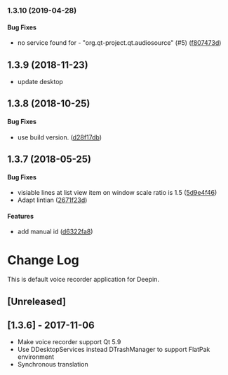 <a name="1.3.10"></a>
### 1.3.10 (2019-04-28)


#### Bug Fixes

*   no service found for - "org.qt-project.qt.audiosource" (#5) ([f807473d](f807473d))

<a name=""></a>
##  1.3.9 (2018-11-23)

*   update desktop

<a name="1.3.8"></a>
## 1.3.8 (2018-10-25)


#### Bug Fixes

*   use build version. ([d28f17db](d28f17db))



<a name="1.3.7"></a>
## 1.3.7 (2018-05-25)


#### Bug Fixes

*   visiable lines at list view item on window scale ratio is 1.5 ([5d9e4f46](5d9e4f46))
*   Adapt lintian ([2671f23d](2671f23d))

#### Features

*   add manual id ([d6322fa8](d6322fa8))



# Change Log
This is default voice recorder application for Deepin.

## [Unreleased]


## [1.3.6] - 2017-11-06
- Make voice recorder support Qt 5.9
- Use DDesktopServices instead DTrashManager to support FlatPak environment
- Synchronous translation
